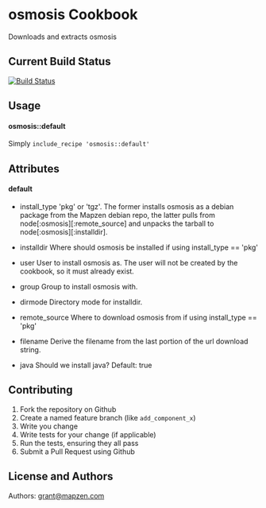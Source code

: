 osmosis Cookbook
==================
Downloads and extracts osmosis

Current Build Status
--------------------
[![Build Status](https://secure.travis-ci.org/mapzen/chef-osmosis.png)](http://travis-ci.org/mapzen/chef-osmosis)

Usage
-----
#### osmosis::default
Simply ```include_recipe 'osmosis::default'```

Attributes
----------
#### default
* install_type
'pkg' or 'tgz'. The former installs osmosis
as a debian package from the Mapzen debian repo,
the latter pulls from node[:osmosis][:remote_source] 
and unpacks the tarball to node[:osmosis][:installdir].

* installdir
Where should osmosis be installed if using install_type == 'pkg'

* user
User to install osmosis as. The user will
not be created by the cookbook, so it must
already exist.

* group
Group to install osmosis with.

* dirmode
Directory mode for installdir.

* remote_source
Where to download osmosis from if using install_type == 'pkg'

* filename
Derive the filename from the last portion of the
url download string.

* java
Should we install java?
Default: true


Contributing
------------
1. Fork the repository on Github
2. Create a named feature branch (like `add_component_x`)
3. Write you change
4. Write tests for your change (if applicable)
5. Run the tests, ensuring they all pass
6. Submit a Pull Request using Github

License and Authors
-------------------
Authors: grant@mapzen.com


